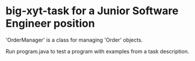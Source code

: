 # big-xyt-task for a Junior Software Engineer position

'OrderManager' is a class for managing 'Order' objects.

Run program.java to test a program with examples from a task description.


